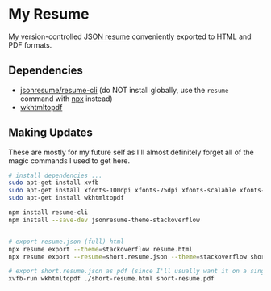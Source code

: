 # My Resume

My version-controlled [JSON resume](https://jsonresume.org/) conveniently exported to HTML and PDF formats.

## Dependencies

-   [jsonresume/resume-cli](https://github.com/jsonresume/resume-cli) (do NOT install globally, use the `resume` command with [npx](https://www.npmjs.com/package/npx) instead)
-   [wkhtmltopdf](https://wkhtmltopdf.org/index.html)

## Making Updates

These are mostly for my future self as I'll almost definitely forget all of the magic commands I used to get here.

```bash
# install dependencies ...
sudo apt-get install xvfb
sudo apt-get install xfonts-100dpi xfonts-75dpi xfonts-scalable xfonts-cyrillic
sudo apt-get install wkhtmltopdf

npm install resume-cli
npm install --save-dev jsonresume-theme-stackoverflow


# export resume.json (full) html
npx resume export --theme=stackoverflow resume.html
npx resume export --resume=short.resume.json --theme=stackoverflow short-resume.html

# export short.resume.json as pdf (since I'll usually want it on a single page if it's a pdf)
xvfb-run wkhtmltopdf ./short-resume.html short-resume.pdf

```
